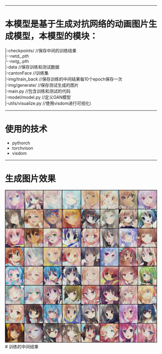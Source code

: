 ****
# 本模型是基于生成对抗网络的动画图片生成模型，本模型的模块：
|-checkpoints/ //保存中间的训练结果\
  |--netd_*.pth\
  |--netg_*.pth\
|-data //保存训练和测试数据\
 |-cantonFace //训练集\
|-img/train_back  //保存训练的中间结果每10个epoch保存一次\
|-img/generate/  //保存测试生成的图片\
|-main.py //包含训练和测试的代码\
|-model/model.py //定义GAN模型\
|-utils/visualize.py //使用visdom进行可视化\

***
# 使用的技术
- pythorch
- torchvison
- visdom

***

# 生成图片效果
<center>
    <img src="https://github.com/lucineIT/GAN/blob/master/imgs/generate/generate_7_0.9243126154565551.png">
</center>
# 训练的中间结果
